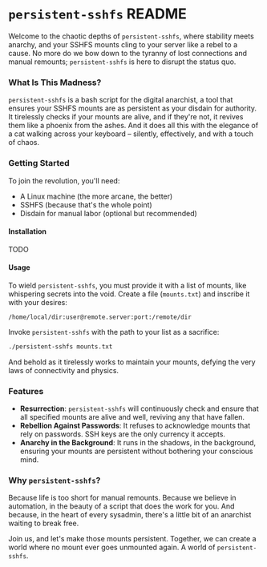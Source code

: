 # `persistent-sshfs` README

Welcome to the chaotic depths of `persistent-sshfs`, where stability meets anarchy, and your SSHFS mounts cling to your server like a rebel to a cause. No more do we bow down to the tyranny of lost connections and manual remounts; `persistent-sshfs` is here to disrupt the status quo.

### What Is This Madness?

`persistent-sshfs` is a bash script for the digital anarchist, a tool that ensures your SSHFS mounts are as persistent as your disdain for authority. It tirelessly checks if your mounts are alive, and if they're not, it revives them like a phoenix from the ashes. And it does all this with the elegance of a cat walking across your keyboard – silently, effectively, and with a touch of chaos.

### Getting Started

To join the revolution, you'll need:

- A Linux machine (the more arcane, the better)
- SSHFS (because that's the whole point)
- Disdain for manual labor (optional but recommended)

#### Installation

TODO

#### Usage

To wield `persistent-sshfs`, you must provide it with a list of mounts, like whispering secrets into the void. Create a file (`mounts.txt`) and inscribe it with your desires:

```
/home/local/dir:user@remote.server:port:/remote/dir
```

Invoke `persistent-sshfs` with the path to your list as a sacrifice:

```sh
./persistent-sshfs mounts.txt
```

And behold as it tirelessly works to maintain your mounts, defying the very laws of connectivity and physics.

### Features

- **Resurrection**: `persistent-sshfs` will continuously check and ensure that all specified mounts are alive and well, reviving any that have fallen.
- **Rebellion Against Passwords**: It refuses to acknowledge mounts that rely on passwords. SSH keys are the only currency it accepts.
- **Anarchy in the Background**: It runs in the shadows, in the background, ensuring your mounts are persistent without bothering your conscious mind.

### Why `persistent-sshfs`?

Because life is too short for manual remounts. Because we believe in automation, in the beauty of a script that does the work for you. And because, in the heart of every sysadmin, there's a little bit of an anarchist waiting to break free.

Join us, and let's make those mounts persistent. Together, we can create a world where no mount ever goes unmounted again. A world of `persistent-sshfs`.
